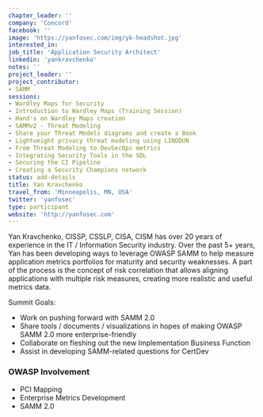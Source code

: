 ```yaml
---
chapter_leader: ''
company: 'Concord'
facebook: ''
image: 'https://yanfosec.com/img/yk-headshot.jpg'
interested_in:
job_title: 'Application Security Architect'
linkedin: 'yankravchenko'
notes: ''
project_leader: ''
project_contributor:
- SAMM
sessions: 
- Wardley Maps for Security
- Introduction to Wardley Maps (Training Session)
- Hand's on Wardley Maps creation
- SAMMv2 - Threat Modeling
- Share your Threat Models diagrams and create a Book
- Lightweight privacy threat modeling using LINDDUN
- From Threat Modeling to DevSecOps metrics
- Integrating Security Tools in the SDL
- Securing the CI Pipeline
- Creating a Security Champions network
status: add-details
title: Yan Kravchenko
travel_from: 'Minneapolis, MN, USA'
twitter: 'yanfosec'
type: participant
website: 'http://yanfosec.com'
---
```


Yan Kravchenko, CISSP, CSSLP, CISA, CISM has over 20 years of experience in the IT / Information Security industry.  Over the past 5+ years, Yan has been developing ways to leverage OWASP SAMM to help measure application metrics portfolios for maturity and security weaknesses.  A part of the process is the concept of risk correlation that allows aligning applications with multiple risk measures, creating more realistic and useful metrics data.

Summit Goals:
* Work on pushing forward with SAMM 2.0
* Share tools / documents / visualizations in hopes of making OWASP SAMM 2.0 more enterprise-friendly
* Collaborate on fleshing out the new Implementation Business Function
* Assist in developing SAMM-related questions for CertDev

### OWASP Involvement

* PCI Mapping
* Enterprise Metrics Development
* SAMM 2.0
